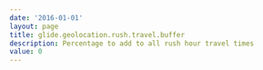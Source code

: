 ```yaml
---
date: '2016-01-01'
layout: page
title: glide.geolocation.rush.travel.buffer
description: Percentage to add to all rush hour travel times 
value: 0
---
```

